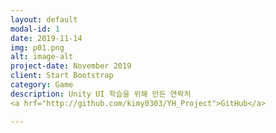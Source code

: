 ```yaml
---
layout: default
modal-id: 1
date: 2019-11-14
img: p01.png
alt: image-alt
project-date: November 2019
client: Start Bootstrap
category: Game
description: Unity UI 학습을 위해 만든 연락처
<a hrf="http://github.com/kimy0303/YH_Project">GitHub</a>

---
```

